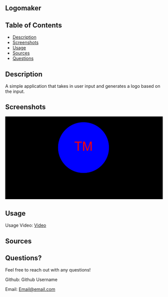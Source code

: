 
## Logomaker

## Table of Contents
- [Description](#Description)
- [Screenshots](#Screenshots)
- [Usage](#Usage)
- [Sources](#Sources)
- [Questions](#Questions)

## Description
A simple application that takes in user input and generates a logo based on the input.

## Screenshots
![Logo Maker](./img/logo.png)

## Usage

Usage Video: [Video](https://drive.google.com/file/d/1FJ0ZwgIxFptotsXJbnQBa_vG95ll4JHv/view?usp=sharing)

## Sources


## Questions?
Feel free to reach out with any questions!

Github: Github Username

Email: Email@email.com

